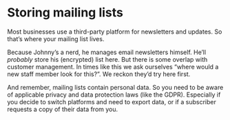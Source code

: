 # Storing mailing lists

Most businesses use a third-party platform for newsletters and updates. So that’s where your mailing list lives.

Because Johnny’s a nerd, he manages email newsletters himself. He’ll _probably_ store his (encrypted) list here. But there is some overlap with customer management. In times like this we ask ourselves “where would a new staff member look for this?”. We reckon they’d try here first.

And remember, mailing lists contain personal data. So you need to be aware of applicable privacy and data protection laws (like the GDPR). Especially if you decide to switch platforms and need to export data, or if a subscriber requests a copy of their data from you.
